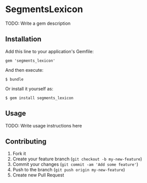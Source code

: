 # SegmentsLexicon

TODO: Write a gem description

## Installation

Add this line to your application's Gemfile:

    gem 'segments_lexicon'

And then execute:

    $ bundle

Or install it yourself as:

    $ gem install segments_lexicon

## Usage

TODO: Write usage instructions here

## Contributing

1. Fork it
2. Create your feature branch (`git checkout -b my-new-feature`)
3. Commit your changes (`git commit -am 'Add some feature'`)
4. Push to the branch (`git push origin my-new-feature`)
5. Create new Pull Request
